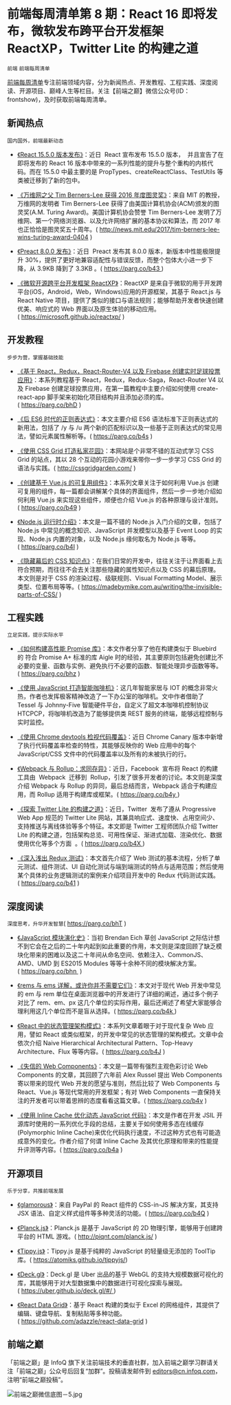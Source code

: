 ﻿# 前端每周清单第 8 期：React 16 即将发布，微软发布跨平台开发框架 ReactXP，Twitter Lite 的构建之道

`前端` `前端每周清单`

[前端每周清单](http://www.infoq.com/cn/FE-Weekly)专注前端领域内容，分为新闻热点、开发教程、工程实践、深度阅读、开源项目、巅峰人生等栏目。关注【前端之巅】微信公众号(ID：frontshow)，及时获取前端每周清单。

## 新闻热点

`国内国外，前端最新动态`

- [《React 15.5.0 版本发布》](https://parg.co/b4W)：近日  React 宣布发布 15.5.0 版本，  并且宣告了在即将发布的 React 16 版本中带来的一系列性能的提升与整个重构的内核代码。而在 15.5.0 中最主要的是 PropTypes、createReactClass、TestUtils 等类被迁移到了新的包中。

- [《万维网之父 Tim Berners-Lee 获得 2016 年度图灵奖》](http://news.mit.edu/2017/tim-berners-lee-wins-turing-award-0404)：来自 MIT 的教授，万维网的发明者 Tim Berners-Lee 获得了由美国计算机协会(ACM)颁发的图灵奖(A.M. Turing Award)。美国计算机协会赞誉 Tim Berners-Lee 发明了万维网、第一个网络浏览器、以及允许网络扩展的基本协议和算法，而 2017 年也正恰恰是图灵奖五十周年。( http://news.mit.edu/2017/tim-berners-lee-wins-turing-award-0404 )

- [《Preact 8.0.0 发布》](https://parg.co/b43)：近日  Preact 发布其 8.0.0 版本，新版本中性能极限提升 30%，提供了更好地兼容适配性与错误反馈，而整个包体大小进一步下降，从 3.9KB 降到了 3.3KB 。( https://parg.co/b43 )

- [《微软开源跨平台开发框架 ReactXP》](https://microsoft.github.io/reactxp/)：ReactXP 是来自于微软的用于开发跨平台(iOS，Android，Web，Windows)应用的开源框架，其基于 React.js 与 React Native 项目，提供了类似的接口与语法规则；能够帮助开发者快速创建优美、响应式的 Web 界面以及原生体验的移动应用。( https://microsoft.github.io/reactxp/ )

## 开发教程

`步步为营，掌握基础技能`

- [《基于 React，Redux，React-Router-V4 以及 Firebase 创建实时足球投票应用》](https://parg.co/bhD)：本系列教程基于 React，Redux，Redux-Saga，React-Router V4 以及 Firebase 创建足球投票应用，在第一篇教程中主要介绍如何使用 create-react-app 脚手架来初始化项目结构并且添加必须的库。( https://parg.co/bhD )

- [《后 ES6 时代的正则表达式》](https://parg.co/b4s)：本文主要介绍 ES6 语法标准下正则表达式的新用法，包括了 /y 与 /u 两个新的匹配标识以及一些基于正则表达式的常见用法，譬如元素属性解析等。( https://parg.co/b4s )

- [《使用 CSS Grid 打造私家花园》](http://cssgridgarden.com/)：本网站是个非常不错的互动式学习 CSS Grid 的站点，其以 28 个互动的花园小游戏来带你一步一步学习 CSS Grid 的语法与实践。( http://cssgridgarden.com/ )

- [《创建基于 Vue.js 的可复用组件》](https://parg.co/b49)：本系列文章关注于如何利用 Vue.js 创建可复用的组件，每一篇都会讲解某个具体的界面组件，然后一步一步地介绍如何利用 Vue.js 来实现这些组件，顺便也介绍 Vue.js 的各种原理与设计准则。( https://parg.co/b49 )

- [《Node.js 运行时介绍》](https://parg.co/b4I)：本文是一篇不错的 Node.js 入门介绍的文章，包括了 Node.js 中常见的概念知识、JavaScript 并发模型以及基于 Event Loop 的实现、Node.js 内置的对象，以及 Node.js 缘何取名为 Node.js 等等。( https://parg.co/b4I )

- [《隐藏幕后的 CSS 知识点》](https://madebymike.com.au/writing/the-invisible-parts-of-CSS/)：在我们日常的开发中，往往关注于让界面看上去符合预期，而往往不会去关注那些隐藏的属性知识点以及 CSS 的幕后原理。本文则是对于 CSS 的渲染过程、级联规则、Visual Formatting Model、展示类型、位置布局等等。( https://madebymike.com.au/writing/the-invisible-parts-of-CSS/ )

## 工程实践

`立足实践，提示实际水平`

- [《如何构建高性能 Promise 库》](https://parg.co/bhz)：本文作者分享了他在构建类似于 Bluebird 的 符合 Promise A+ 标准的库 Aigle 时的经验，其主要原则包括避免创建比不必要的变量、函数与实例、避免执行不必要的函数、智能处理异步函数等等。( https://parg.co/bhz )

- [《使用 JavaScript 打造智能咖啡机》](https://parg.co/bhT)：这几年智能家居与 IOT 的概念非常火热，作者也发挥极客精神改造了一下办公室的咖啡机。文中作者借助了 Tessel 与 Johnny-Five 智能硬件平台，自定义了超文本咖啡机控制协议 HTCPCP，将咖啡机改造为了能够提供类 REST 服务的终端，能够远程控制与实时监控。

- [《使用 Chrome devtools 检视代码覆盖》](https://parg.co/b4p)：近日 Chrome Canary 版本中新增了执行代码覆盖率检查的特性，其能够反映你的 Web 应用中的每个 JavaScript/CSS 文件中的代码覆盖率以及所有的未被执行的行。

- [《Webpack 与 Rollup：求同存异》](https://parg.co/b4y)：近日，Facebook  宣布将 React 的构建工具由  Webpack  迁移到  Rollup，引发了很多开发者的讨论。本文则是深度介绍 Webpack 与 Rollup 的异同，最后总结而言，Webpack 适合于构建应用，而 Rollup 适用于构建库或框架。( https://parg.co/b4y )

- [《探索 Twitter Lite 的构建之道》](https://parg.co/b4X)：近日，Twitter  发布了遵从 Progressive Web App 规范的 Twitter Lite 网站，其兼具响应式、速度快、占用空间少、支持推送与离线体验等多个特征。本文即是 Twitter 工程师团队介绍 Twitter Lite 的构建之道，包括架构总览、可用性保证、渐进式加载、渲染优化、数据使用优化等多个方面  。( https://parg.co/b4X )

- [《深入浅出 Redux 测试》](https://parg.co/b41)：本文首先介绍了 Web 测试的基本流程，分析了单元测试、组件测试、UI 自动化测试与端到端测试的特点与适用范围；然后使用某个具体的业务逻辑测试的案例来介绍项目开发中的 Redux 代码测试实践。( https://parg.co/b41 )

## 深度阅读

`深度思考，升华开发智慧`( https://parg.co/bhT )

- [《JavaScript 模块演化史》](https://parg.co/bhn)：当初 Brendan Eich 草创 JavaScript 之际估计想不到它会在之后的二十年内起到如此重要的作用，本文则是深度回顾了缺乏模块化带来的困难以及这二十年间从命名空间、依赖注入、CommonJS、AMD、UMD 到 ES2015 Modules 等等十余种不同的模块解决方案。( https://parg.co/bhn  )

- [《rems 与 ems 详解，或许你并不需要它们》](https://parg.co/b4k)：本文对于现代 Web 开发中常见的 em 与 rem 单位在桌面浏览器中的开发进行了详细的阐述，通过多个例子对比了 rem、em、px 这几个单位的实际作用，最后还阐述了希望大家能够合理利用这几个单位而不是盲从选择。( https://parg.co/b4k )

- [《React 中的状态管理架构模式》](https://parg.co/b4J)：本系列文章着眼于对于现代复杂 Web 应用，譬如 React 或类似框架，的开发中常见的状态管理的架构模式。文章中会依次介绍 Naive Hierarchical Architectural Pattern、Top-Heavy Architecture、Flux 等等内容。( https://parg.co/b4J )

- [《失信的 Web Components》](https://parg.co/b4v)：本文是一篇带有强烈主观色彩讨论 Web Components 的文章，其回顾了六年前 Alex Russel 提出 Web Components 寄以带来的现代 Web 开发的愿望与准则，然后比较了 Web Components 与 React、Vue.js 等现代常用的开发框架；有对 Web Components 一直保持关注的开发者可以带着思辨的态度看看这篇文章。( https://parg.co/b4v )

- [《使用 Inline Cache 优化动态 JavaScript 代码》](https://parg.co/b4a)：本文是作者在开发 JSIL 开源库时使用的一系列优化手段的总结，主要关于如何使用多态在线缓存(Polymorphic Inline Cache)来优化代码执行速度，不过这种方式也有可能造成意外的变化。作者介绍了何谓 Inline Cache 及其优化原理和带来的性能提升评测等内容。( https://parg.co/b4a )

## 开源项目

`乐于分享，共推前端发展`

- [《glamorous》](https://parg.co/b4Q)：来自 PayPal 的 React 组件的 CSS-in-JS 解决方案，其支持 JSX 语法、自定义样式组件等多种灵活的功能。( https://parg.co/b4Q )

- [《Planck.js》](http://piqnt.com/planck.js/)：Planck.js 是基于 JavaScript 的 2D 物理引擎，能够用于创建跨平台的 HTML 游戏。( http://piqnt.com/planck.js/ )

- [《Tippy.js》](https://atomiks.github.io/tippyjs/)：Tippy.js 是基于纯粹的 JavaScript 的轻量级无添加的 ToolTip 库。( https://atomiks.github.io/tippyjs/)

- [《Deck.gl》](https://uber.github.io/deck.gl/#/)：Deck.gl 是 Uber 出品的基于 WebGL 的支持大规模数据可视化的库，其能够用于对大型数据集中的数据进行可视化探索与展现。( https://uber.github.io/deck.gl/#/ )

- [《React Data Grid》](https://github.com/adazzle/react-data-grid)：基于 React 构建的类似于 Excel 的网格组件，其提供了编辑、键盘导航、复制粘贴等多种功能。( https://github.com/adazzle/react-data-grid )

## 前端之巅

「前端之巅」是 InfoQ 旗下关注前端技术的垂直社群，加入前端之巅学习群请关注「前端之巅」公众号后回复“加群”。投稿请发邮件到 editors@cn.infoq.com，注明“前端之巅投稿”。

![前端之巅微信底图－5.jpg](http://upload-images.jianshu.io/upload_images/1647496-01712a993d2b23de.jpg?imageMogr2/auto-orient/strip%7CimageView2/2/w/1240)
